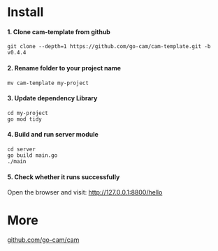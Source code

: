 # Install

#### 1. Clone cam-template from github

    git clone --depth=1 https://github.com/go-cam/cam-template.git -b v0.4.4

#### 2. Rename folder to your project name

    mv cam-template my-project
    
#### 3. Update dependency Library

    cd my-project
    go mod tidy

#### 4. Build and run server module

    cd server
    go build main.go
    ./main

#### 5. Check whether it runs successfully

Open the browser and visit: http://127.0.0.1:8800/hello


# More
[github.com/go-cam/cam](https://github.com/go-cam/cam)
